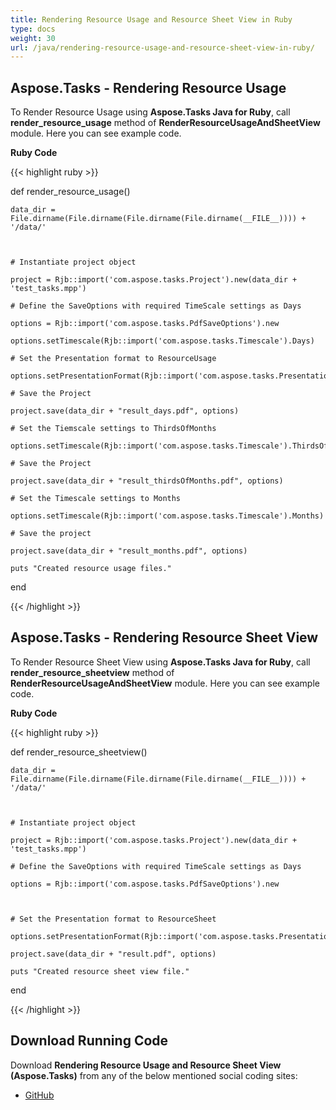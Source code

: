 ```yaml
---
title: Rendering Resource Usage and Resource Sheet View in Ruby
type: docs
weight: 30
url: /java/rendering-resource-usage-and-resource-sheet-view-in-ruby/
---
```


## **Aspose.Tasks - Rendering Resource Usage**
To Render Resource Usage using **Aspose.Tasks Java for Ruby**, call **render_resource_usage** method of **RenderResourceUsageAndSheetView** module. Here you can see example code.

**Ruby Code**

{{< highlight ruby >}}

 def render_resource_usage()

    data_dir = File.dirname(File.dirname(File.dirname(File.dirname(__FILE__)))) + '/data/'



    # Instantiate project object

    project = Rjb::import('com.aspose.tasks.Project').new(data_dir + 'test_tasks.mpp')

    # Define the SaveOptions with required TimeScale settings as Days

    options = Rjb::import('com.aspose.tasks.PdfSaveOptions').new

    options.setTimescale(Rjb::import('com.aspose.tasks.Timescale').Days)

    # Set the Presentation format to ResourceUsage

    options.setPresentationFormat(Rjb::import('com.aspose.tasks.PresentationFormat').ResourceUsage)

    # Save the Project

    project.save(data_dir + "result_days.pdf", options)

    # Set the Tiemscale settings to ThirdsOfMonths

    options.setTimescale(Rjb::import('com.aspose.tasks.Timescale').ThirdsOfMonths)

    # Save the Project

    project.save(data_dir + "result_thirdsOfMonths.pdf", options)

    # Set the Timescale settings to Months

    options.setTimescale(Rjb::import('com.aspose.tasks.Timescale').Months)

    # Save the project

    project.save(data_dir + "result_months.pdf", options)

    puts "Created resource usage files."

end

{{< /highlight >}}
## **Aspose.Tasks - Rendering Resource Sheet View**
To Render Resource Sheet View using **Aspose.Tasks Java for Ruby**, call **render_resource_sheetview** method of **RenderResourceUsageAndSheetView** module. Here you can see example code.

**Ruby Code**

{{< highlight ruby >}}

 def render_resource_sheetview()

    data_dir = File.dirname(File.dirname(File.dirname(File.dirname(__FILE__)))) + '/data/'



    # Instantiate project object

    project = Rjb::import('com.aspose.tasks.Project').new(data_dir + 'test_tasks.mpp')

    # Define the SaveOptions with required TimeScale settings as Days

    options = Rjb::import('com.aspose.tasks.PdfSaveOptions').new



    # Set the Presentation format to ResourceSheet

    options.setPresentationFormat(Rjb::import('com.aspose.tasks.PresentationFormat').ResourceSheet)

    project.save(data_dir + "result.pdf", options)

    puts "Created resource sheet view file."

end

{{< /highlight >}}
## **Download Running Code**
Download **Rendering Resource Usage and Resource Sheet View (Aspose.Tasks)** from any of the below mentioned social coding sites:

- [GitHub](https://github.com/aspose-tasks/Aspose.Tasks-for-Java/blob/master/Plugins/Aspose_Tasks_Java_for_Ruby/lib/asposetasksjava/Resources/renderresourceusageandsheetview.rb)
